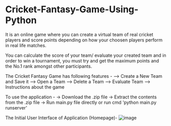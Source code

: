 # Cricket-Fantasy-Game-Using-Python

It is an online game where you can create a virtual team of real cricket players and score points depending on how your choosen players perform in real life matches. 

You can calculate the score of your team/ evaluate your created team and in order to win a tournament, you must try and get the maximum points and the No.1 rank amongst other participants.


The Cricket Fantasy Game has following features - 
--> Create a New Team and Save it
--> Open a Team
--> Delete a Team
--> Evaluate Team
--> Instructions about the game


To use the application - 
-> Download the .zip file
-> Extract the contents from the .zip file
-> Run main.py file directly or run cmd 'python main.py runserver'


The Initial User Interface of Application (Homepage)- 
![image](https://user-images.githubusercontent.com/62741870/205436863-a9b4c2d3-6b65-4a8b-9fe8-3dcef391f667.png)
